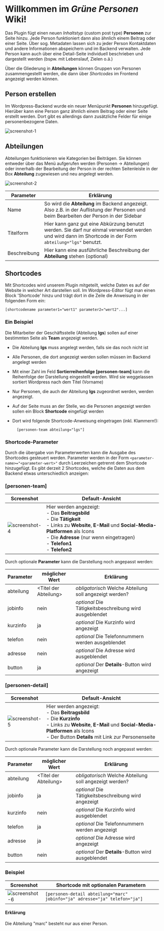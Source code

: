 Willkommen im _Grüne Personen_ Wiki!
====================================

Das Plugin fügt einen neuen _Inhaltstyp_ (custom post type) **Personen** zur Seite hinzu.
Jede Person funktioniert dann also ähnlich einem Beitrag oder einer Seite. Über sog. Metadaten
lassen sich zu jeder Person Kontaktdaten und andere Informationen abspeichern und im Backend verwalten.
Jede Person kann auch über eine Detail-Seite individuell beschrieben und dargestellt werden
(bspw. mit Lebenslauf, Zielen o.ä.)

Über die Gliederung in **Abteilungen** können Gruppen von Personen zusammengestellt werden,
die dann über _Shortcodes_ im Frontend angezeigt werden können.


## Person erstellen

Im Wordpress-Backend wurde ein neuer Menüpunkt **Personen** hinzugefügt. Hierüber kann eine Person
ganz ähnlich einem Beitrag oder einer Seite erstellt werden. Dort gibt es allerdings dann
zusätzliche Felder für einige personenbezogene Daten.

![screenshot-1][img-1]


## Abteilungen

Abteilungen funktionieren wie Kategorien bei Beiträgen. Sie können entweder über das Menü aufgerufen
werden (Personen -> Abteilungen) oder innerhalb der Bearbeitung der Person in der rechten
Seitenleiste in der Box **Abteilung** zugewiesen und neu angelegt werden.

![screenshot-2][img-2]

| Parameter | Erklärung |
|---|---|
| Name | So wird die **Abteilung** im Backend angezeigt. Also z.B. in der Auflistung der Personen und beim Bearbeiten der Person in der Sidebar |
| Titelform | Hier kann ganz gut eine Abkürzung benutzt werden. Sie darf nur einmal verwendet werden und wird dann im Shortcode in der Form `abteilung="lgs"` benutzt. |
| Beschreibung | Hier kann eine ausführliche Beschreibung der **Abteilung** stehen (optional)


## Shortcodes

Mit Shortcodes wird unserem Plugin mitgeteilt, welche Daten es auf der Website in welcher Art darstellen soll.
Im Wordpress-Editor fügt man einen Block 'Shortcode' hinzu und trägt dort in die Zeile die Anweisung in der folgenden Form ein:

`[shortcodename parameter1="wert1" parameter2="wert2"...]`


### Ein Beispiel

Die Mitarbeiter der Geschäftsstelle (Abteilung **lgs**) sollen auf einer bestimmten
Seite als **Team** angezeigt werden.

- Die Abteilung **lgs** muss angelegt werden, falls sie das noch nicht ist
- Alle Personen, die dort angezeigt werden sollen müssen im Backend angelegt werden
- Mit einer Zahl im Feld **Sortierreihenfolge \[personen-team\]** kann
  die Reihenfolge der Darstellung eingestellt werden. Wird sie weggelassen sortiert
  Wordpress nach dem Titel (Vorname)
- Nur Personen, die auch der Abteilung **lgs** zugeordnet werden,
  werden angezeigt.
- Auf der Seite muss an der Stelle, wo die Personen angezeigt werden sollen ein Block 
  **Shortcode** eingefügt werden
- Dort wird folgende Shortcode-Anweisung eingetragen (inkl. Klammern!):

        [personen-team abteilung="lgs"]


### Shortcode-Parameter

Durch die übergabe von Parameterwerten kann die Ausgabe des Shortcodes gesteuert werden.
Parameter werden in der Form `<parameter-name>="<parameter-wert>"` durch Leerzeichen getrennt dem Shortcode hinzugefügt.
Es gibt derzeit 2 Shortcodes, welche die Daten aus dem Backend etwas unterschiedlich anzeigen:


### \[personen-team\]

| Screenshot | Default-Ansicht |
|---|---|
| ![screenshot-4][img-4] | Hier werden angezeigt:<br>- Das **Beitragsbild**<br>- Die **Tätigkeit**<br>- Links zu **Website**, **E-Mail** und **Social-Media-Platformen** als Icons<br>- Die **Adresse** (nur wenn eingetragen)<br>- **Telefon1**<br>- **Telefon2** |

Durch optionale **Parameter** kann die Darstellung noch angepasst werden:

| Parameter | möglicher Wert | Erklärung
|---|---|---|
| abteilung | \<Titel der Abteilung\> | _obligatorisch_ Welche Abteilung soll angezeigt werden? |
| jobinfo | nein | _optional_ Die Tätigkeitsbeschreibung wird ausgeblendet |
| kurzinfo | ja | _optional_ Die Kurzinfo wird angezeigt |
| telefon | nein | _optional_ Die Telefonnummern werden ausgeblendet |
| adresse | nein | _optional_ Die Adresse wird ausgeblendet |
| button | ja | _optional_ Der **Details**-Button wird angezeigt |


### \[personen-detail\]

| Screenshot | Default-Ansicht |
|---|---|
|  ![screenshot-5][img-5] | Hier werden angezeigt:<br>- Das **Beitragsbild**<br>- Die **Kurzinfo**<br>- Links zu **Website**, **E-Mail** und **Social-Media-Platformen** als Icons<br>- Der Button **Details** mit Link zur Personenseite |

Durch optionale Parameter kann die Darstellung noch angepasst werden:

| Parameter | möglicher Wert | Erklärung
|---|---|---|
| abteilung | \<Titel der Abteilung\> | _obligatorisch_ Welche Abteilung soll angezeigt werden? |
| jobinfo | ja | _optional_ Die Tätigkeitsbeschreibung wird angezeigt |
| kurzinfo | nein | _optional_ Die Kurzinfo wird ausgeblendet |
| telefon | ja | _optional_ Die Telefonnummern werden angezeigt |
| adresse | ja | _optional_ Die Adresse wird angezeigt |
| button | nein | _optional_ Der **Details**-Button wird ausgeblendet |


### Beispiel

| Screenshot | Shortcode mit optionalen Parametern |
|---|---|
|  ![screenshot-6][img-6] | `[personen-detail abteilung="marc" jobinfo="ja" adresse="ja" telefon="ja"]` |


#### Erklärung

Die Abteilung "marc" besteht nur aus einer Person.




[img-1]:https://github.com/Alzi/green-persons/blob/main/docs/backend_open_person_menu.jpg "Backend, Person bearbeiten"
[img-2]:https://github.com/Alzi/green-persons/blob/main/docs/scr_abteilungen.jpg "Backend, Abteilungen bearbeiten"
[img-3]:https://github.com/Alzi/green-persons/blob/main/docs/scr_sidebar_abteilungen.jpg "Metabox 'Abteilungen' in der Sidebar"
[img-4]:https://github.com/Alzi/green-persons/blob/main/docs/scr_person_team.jpg "Frontend Darstellung einer Person in der Ansicht \"Team\""
[img-5]:https://github.com/Alzi/green-persons/blob/main/docs/scr_person_detail.jpg "Frontend Darstellung einer Person in der Ansicht \"Detail\""
[img-6]:https://github.com/Alzi/green-persons/blob/main/docs/scr_person_team_extra.jpg "Frontend Darstellung einer Person in der Ansicht \"Team\" mit zusätzlichen Infos"